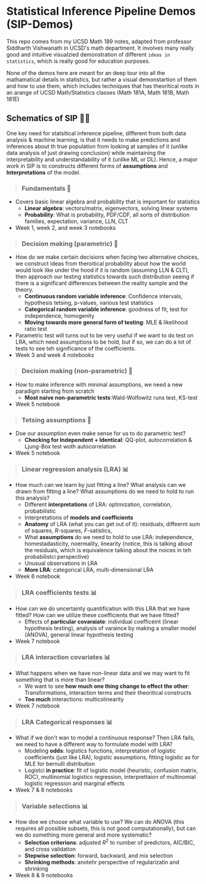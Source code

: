 # Statistical Inference Pipeline Demos (SIP-Demos)
This repo comes from my UCSD Math 189 notes, adapted from professor Siddharth Vishwanath in UCSD's math department. It involves many really good and intuitive visualzied demonstration of different `ideas in statistics`, which is really good for education purposes.

None of the demos here are meant for an deep tour into all the mathamatical details in statistics, but rather a visual demonstartion of them and how to use them, which includes techniques that has theoritical roots in an arange of UCSD Math/Statistics classes (Math 181A, Math 181B, Math 181E)

## Schematics of SIP 🧑‍🔬
One key need for statsitical inference pipeline, different from both data analysis & machine learning, is that it needs to make predictions and inferences about th true population from looking at samples of it (unlike data analysis of just drawing conclusion) while maintaining the interpretability and understandability of it (unlike ML or DL). Hence, a major work in SIP is to constructs different forms of **assumptions** and **Interpretations** of the model.

> ### Fundamentals 🔢
- Covers basic linear algebra and probability that is important for statistics
    - **Linear algebra**: vectors/matrix, eigenvectors, solving linear systems
    - **Probability**: What is probability, PDF/CDF, all sorts of distribution families, expectation, variance, LLN, CLT
- Week 1, week 2, and week 3 notebooks

> ### Decision making (parametric) 🤔
- How do we make certain decisions when facing two alternative choices, we construct ideas from theroitical probability about how the world would look like under the hood if it is random (assuming LLN & CLT), then approach our testing statistics towards such distribution seeing if there is a significant differences between the reality sample and the theory.
    - **Continuous random variable inference**: Confidence intervals, hypothesis tetsing, p-values, various test statistics
    - **Categorical random variable inference**: goodness of fit, test for independence, homogenity
    - **Moving towards more general form of testing**: MLE & likelihood ratio test
- Parametric test will turns out to be very useful if we want to do test on LRA, which need assumptions to be hold, but if so, we can do a lot of tests to see teh significance of the coefficients.
- Week 3 and week 4 notebooks

> ### Decision making (non-parametric) 🤔
- How to make inference with minimal assumptions, we need a new paradigm starting from scratch
    - **Most naive non-parametric tests**:Wald-Wolfowitz runs test, KS-test
- Week 5 notebook

> ### Tetsing assumptions 🧪
- Doe our assumption even make sense for us to do parametric test?
    - **Checking for Independent + Identical**: QQ-plot, autocorrelation & Ljung-Box test woth autocorrelation
- Week 5 notebook

> ### Linear regression analysis (LRA) 📊
- How much can we learn by just fitting a line? What analysis can we drawn from fitting a line? What assumptions do we need to hold to run this analysis?
    - Different **interpretations** of LRA: optimization, correlation, probabilistic
    - Interpretations of **models and coefficients**
    - **Anatomy** of LRA (what you can get out of it): residuals, diffeernt sum of squares, $R$-squares, $F$-satistics, 
    - What **assumptions** do we need to hold to use LRA: independence, homestadasticity, noermality, linearity (notice, this is talking about the residuals, which is equivalence talking about the noices in teh probabilistci perspective)
    - Unusual observations in LRA
    - **More LRA**: categorical LRA, multi-dimensional LRA
- Week 6 notebook

> ### LRA coefficients tests 📊
- How can we do uncertainty quantification with this LRA that we have fitted? How can we utilize these coefficients that we have fitted?
    - Effects of **particular covaraiate**: individual coefficeint (linear hypothesis testing), analysis of varaince by making a smaller model (ANOVA), general linear hypothesis testing
- Week 7 notebook

> ### LRA interaction covariates 📊
- What happens when we have non-linear data and we may want to fit something that is more than linear?
    - We want to see **how much one thing change to effect the other**: Transformations, interaction terms and their theoritical constructs
    - **Too much** interactions: multicolinearity
- Week 7 notebook

> ### LRA Categorical responses 📊
- What if we don't wan to model a continuous response? Then LRA fails, we need to have a different way to formulate  model with LRA?
    - Modeling **odds**: logistics functions, interpretation of logistic coefficients (just like LRA), logistic assumptions, fitting logistic as for MLE for bernulli distribution
    - Logistci **in practice**: fit of logistic model (heuristic, confusion matrix, ROC), multinomial logistics regression, interprettaion of multinomial logistic regression and marginal effects
- Week 7 & 8 notebooks

> ### Variable selections 📊
- How doe we choose what variable to use? We can do ANOVA (this requires all possible subsets, this is not good computationally), but can we do something more general and more systematic?
    - **Selection criterions**: adjusted $R^2$ to number of predictors, AIC/BIC, and cross validation
    - **Stepwise selection**: forward, backward, and mix selection
    - **Shrinking methods**: anotehr perspective of regularizatin and shrinking
- Week 8 & 9 notebooks